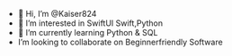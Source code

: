 - 👋 Hi, I’m @Kaiser824
- 👀 I’m interested in SwiftUI Swift,Python 
- 🌱 I’m currently learning Python & SQL 
-  I’m looking to collaborate on Beginnerfriendly Software 




